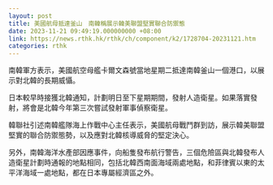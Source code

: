 ```yaml
---
layout: post
title: 美國航母抵達釜山　南韓稱展示韓美聯盟堅實聯合防禦態
date: 2023-11-21 09:49:19.000000000 +08:00
link: https://news.rthk.hk/rthk/ch/component/k2/1728704-20231121.htm
categories: rthk
---
```


南韓軍方表示，美國航空母艦卡爾文森號當地星期二抵達南韓釜山一個港口，以展示對北韓的長期威懾。

日本較早時接獲北韓通知，計劃明日至下星期期間，發射人造衛星。如果落實發射，將會是北韓今年第三次嘗試發射軍事偵察衛星。

韓聯社引述南韓艦隊海上作戰中心主任表示，美國航母戰鬥群到訪，展示韓美聯盟堅實的聯合防禦態勢，以及應對北韓核導威脅的堅定決心。

另外，南韓海洋水產部因應事件，向船隻發布航行警告，三個危險區與北韓發布人造衛星計劃時通報的地點相同，包括北韓西南面海域兩處地點，和菲律賓以東的太平洋海域一處地點，都在日本專屬經濟區之外。
